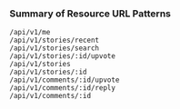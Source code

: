 ### Summary of Resource URL Patterns

    /api/v1/me
    /api/v1/stories/recent
    /api/v1/stories/search
    /api/v1/stories/:id/upvote
    /api/v1/stories
    /api/v1/stories/:id
    /api/v1/comments/:id/upvote
    /api/v1/comments/:id/reply
    /api/v1/comments/:id
